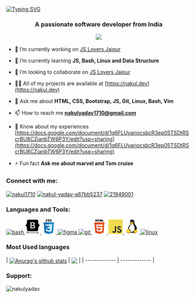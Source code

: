 [![Typing SVG](https://readme-typing-svg.herokuapp.com?color=fd418e&center=true&multiline=true&width=900&size=40&lines=Hello+World!!,+I'm+Nakul+👻++++++++++)](https://git.io/typing-svg)


<h3 align="center">A passionate software developer from India</h3>

<div align="center">
  <img height="150" src="https://camo.githubusercontent.com/62da68eb62b1e5f175f7d1f0191dd89a653d7908feb22d37d4a0ab07365d6791/68747470733a2f2f6d656469612e67697068792e636f6d2f6d656469612f4d3967624264396e6244724f5475314d71782f67697068792e676966"  />
</div>

 <div align="center"> 
<!-- <a href="https://github-readme-stats.vercel.app/api?username=crlnvls&show_icons=true&count_private=true&theme=radical">
  <img align="center" src="https://github-readme-stats.vercel.app/api?username=crlnvls&show_icons=true&count_private=true&theme=radical" width=410/>
</a> -->

 </div>


- 🔭 I’m currently working on [JS Lovers Jaipur](https://github.com/jsloversjaipur)

- 🌱 I’m currently learning **JS, Bash, Linux and Data Structure**

- 👯 I’m looking to collaborate on [JS Lovers Jaipur](https://github.com/jsloversjaipur)

- 👨‍💻 All of my projects are available at [https://nakul.dev](https://nakul.dev)

- 💬 Ask me about **HTML, CSS, Bootstrap, JS, Git, Linux, Bash, Vim**

- 📫 How to reach me **nakulyadav1710@gmail.com**

- 📄 Know about my experiences [https://docs.google.com/document/d/1q6FLUyariocsbcR3ep05TSDtRScrBU8CZjanbTW6P3Y/edit?usp=sharing](https://docs.google.com/document/d/1q6FLUyariocsbcR3ep05TSDtRScrBU8CZjanbTW6P3Y/edit?usp=sharing)

- ⚡ Fun fact **Ask me about marvel and Tom cruise**

<h3 align="left">Connect with me:</h3>
<p align="left">
<a href="https://twitter.com/nakul1710" target="blank"><img align="center" src="https://raw.githubusercontent.com/rahuldkjain/github-profile-readme-generator/master/src/images/icons/Social/twitter.svg" alt="nakul1710" height="30" width="40" /></a>
<a href="https://linkedin.com/in/nakul-yadav-a87bb5237" target="blank"><img align="center" src="https://raw.githubusercontent.com/rahuldkjain/github-profile-readme-generator/master/src/images/icons/Social/linked-in-alt.svg" alt="nakul-yadav-a87bb5237" height="30" width="40" /></a>
<a href="https://stackoverflow.com/users/21949001" target="blank"><img align="center" src="https://raw.githubusercontent.com/rahuldkjain/github-profile-readme-generator/master/src/images/icons/Social/stack-overflow.svg" alt="21949001" height="30" width="40" /></a>
</p>

<h3 align="left">Languages and Tools:</h3>
<p align="left"> <a href="https://www.gnu.org/software/bash/" target="_blank" rel="noreferrer"> <img src="https://upload.wikimedia.org/wikipedia/commons/4/4b/Bash_Logo_Colored.svg" alt="bash" width="40" height="40"/> </a> <a href="https://getbootstrap.com" target="_blank" rel="noreferrer"> <img src="https://raw.githubusercontent.com/devicons/devicon/master/icons/bootstrap/bootstrap-plain-wordmark.svg" alt="bootstrap" width="40" height="40"/> </a> <a href="https://www.w3schools.com/css/" target="_blank" rel="noreferrer"> <img src="https://raw.githubusercontent.com/devicons/devicon/master/icons/css3/css3-original-wordmark.svg" alt="css3" width="40" height="40"/> </a> <a href="https://www.figma.com/" target="_blank" rel="noreferrer"> <img src="https://www.vectorlogo.zone/logos/figma/figma-icon.svg" alt="figma" width="40" height="40"/> </a> <a href="https://git-scm.com/" target="_blank" rel="noreferrer"> <img src="https://www.vectorlogo.zone/logos/git-scm/git-scm-icon.svg" alt="git" width="40" height="40"/> </a> <a href="https://www.w3.org/html/" target="_blank" rel="noreferrer"> <img src="https://raw.githubusercontent.com/devicons/devicon/master/icons/html5/html5-original-wordmark.svg" alt="html5" width="40" height="40"/> </a> <a href="https://developer.mozilla.org/en-US/docs/Web/JavaScript" target="_blank" rel="noreferrer"> <img src="https://raw.githubusercontent.com/devicons/devicon/master/icons/javascript/javascript-original.svg" alt="javascript" width="40" height="40"/> </a> <a href="https://www.linux.org/" target="_blank" rel="noreferrer"> <img src="https://raw.githubusercontent.com/devicons/devicon/master/icons/linux/linux-original.svg" alt="linux" width="40" height="40"/> </a><a href="https://upload.wikimedia.org/wikipedia/commons/9/9f/Vimlogo.svg" target="_blank" rel="noreferrer"> <img src="https://upload.wikimedia.org/wikipedia/commons/9/9f/Vimlogo.svg" alt="linux" width="40" height="40"/> </a> </p>
<h3>Most Used languages</h3>
| <a href="https://github.com/anuraghazra/github-readme-stats"><img align="center" src="https://github-readme-stats.vercel.app/api?username=nakul1710&show_icons=true&include_all_commits=true&theme=buefy&hide_border=true" alt="Anurag's github stats" /></a> | <a href="https://github.com/anuraghazra/github-readme-stats"><img align="center" src="https://github-readme-stats.vercel.app/api/top-langs/?username=nakul1710&layout=compact&theme=buefy&hide_border=true" /></a> |
| ------------- | ------------- |
<h3 align="left">Support:</h3>
<p><a href="https://www.buymeacoffee.com/nakulyadav"> <img align="left" src="https://cdn.buymeacoffee.com/buttons/v2/default-yellow.png" height="50" width="210" alt="nakulyadav" /></a></p><br><br>


